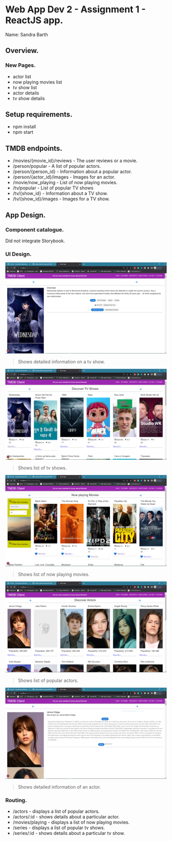 # Web App Dev 2 - Assignment 1 - ReactJS app.

Name: Sandra Barth

## Overview.

### New Pages.
- actor list
- now playing movies list
- tv show list
- actor details
- tv show details 

## Setup requirements.

- npm install
- npm start

## TMDB endpoints.

+ /movies/{movie_id}/reviews - The user reviews or a movie.
+ /person/popular - A list of popular actors.
+ /person/{person_id} - Information about a popular actor.
+ /person/{actor_id}/images - Images for an actor.
+ /movie/now_playing - List of now playing movies.
+ /tv/popular - List of popular TV shows
+ /tv/{show_id} - Information about a TV show.
+ /tv/{show_id}/images - Images for a TV show.

## App Design.

### Component catalogue.
Did not integrate Storybook.

### UI Design.


![ ](./images/tv_show_details.png)

>Shows detailed information on a tv show. 

![ ](./images/tv_shows.png)

>Shows list of tv shows. 

![ ](./images/now_playing.png)

>Shows list of now playing movies.
 
![ ](./images/actors.png)

>Shows list of popular actors.

![ ](./images/actor_bio.png)

>Shows detailed information of an actor. 

### Routing.

+ /actors - displays a list of popular actors.
+ /actors/:id - shows details about a particular actor.
+ /movies/playing - displays a list of now playing movies.
+ /series -  displays a list of popular tv shows.
+ /series/:id -  shows details about a particular tv show.
